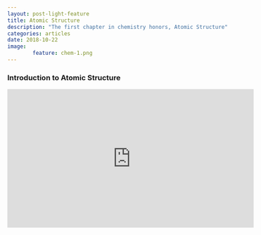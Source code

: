 ```yaml
---
layout: post-light-feature
title: Atomic Structure
description: "The first chapter in chemistry honors, Atomic Structure"
categories: articles
date: 2018-10-22
image:
        feature: chem-1.png
---
```

### Introduction to Atomic Structure
<iframe width="560" height="315" src="https://www.youtube.com/embed/1xSQlwWGT8M" frameborder="0" allow="autoplay; encrypted-media" allowfullscreen></iframe>
